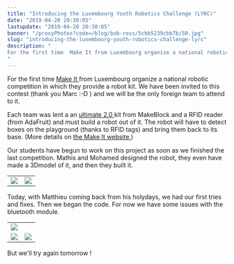 ```yaml
---
title: "Introducing the Luxembourg Youth Robotics Challenge (LYRC)"
date: "2019-04-20 20:30:05"
lastupdate: "2019-04-20 20:30:05"
banner: "/proxyPhotos?code=/blog/bob-ross/5cbb5239cbb7b/50.jpg"
slug: "introducing-the-luxembourg-youth-robotics-challenge-lyrc"
description: " 
For the first time  Make It from Luxembourg organize a national robotic competition in which they provide a robot kit.
"
---
```

For the first time <a href="https://www.makeit.lu"> Make It </a> from Luxembourg organize a national robotic competition in which they provide a robot kit.
We have been invited to this contest (thank you Marc :-D ) and we will be the only foreign team to attend to it.

Each team was lent a an <a href="https://www.makeblock.com/steam-kits/mbot-ultimate-2"> ultimate 2.0 </a> kit from MakeBlock and a RFID reader (from AdaFruit) and must build a robot out of it. The robot will have to detect boxes on the playground (thanks to RFID tags) and bring them back to its base. (More details on <a href="https://www.makeit.lu/?page_id=64"> the Make It website </a> )

Our students have begun to work on this project as soon as we finished the last competition.
Mathis and Mohamed designed the robot, they even have made a 3Dmodel of it, and then they built it.

<table>
<tr>
<td><img src="/proxyPhotos?code=/blog/bob-ross/5cbb527fa0352/50.jpg"></td>
<td><img src="/proxyPhotos?code=/blog/bob-ross/5cbb5273c1b55/50.jpg"></td>
</tr>
</table>

Today, with Matthieu coming back from his holydays, we had our first tries and fixes. Then we began the code.
For now we have some issues with the bluetooth module.

<table>
<tr>
<td colspan="2"><img src="/proxyPhotos?code=/blog/bob-ross/5cbb524c52a7e/50.jpg"></td>
</tr>
<tr>
<td><img src="/proxyPhotos?code=/blog/bob-ross/5cbb520745ef4/50.jpg"></td>
<td><img src="/proxyPhotos?code=/blog/bob-ross/5cbb51cfdf030/50.jpg"></td>
</tr>
</table>

But we'll try again tomorrow !
    
